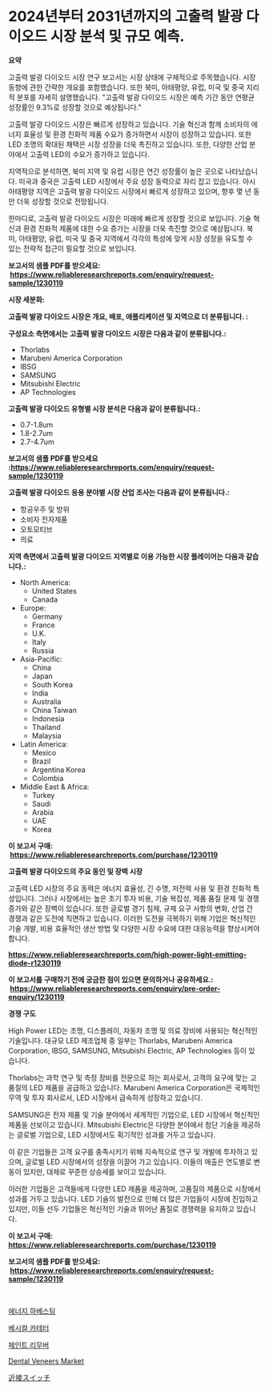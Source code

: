 <p><h1>2024년부터 2031년까지의 고출력 발광 다이오드 시장 분석 및 규모 예측.</h1></p><p><strong>요약</strong></p>
<p><p>고출력 발광 다이오드 시장 연구 보고서는 시장 상태에 구체적으로 주목했습니다. 시장 동향에 관한 간략한 개요를 포함했습니다. 또한 북미, 아태평양, 유럽, 미국 및 중국 지리적 분포를 자세히 설명했습니다. "고출력 발광 다이오드 시장은 예측 기간 동안 연평균 성장률인 9.3%로 성장할 것으로 예상됩니다." </p><p>고출력 발광 다이오드 시장은 빠르게 성장하고 있습니다. 기술 혁신과 함께 소비자의 에너지 효율성 및 환경 친화적 제품 수요가 증가하면서 시장이 성장하고 있습니다. 또한 LED 조명의 확대된 채택은 시장 성장을 더욱 촉진하고 있습니다. 또한, 다양한 산업 분야에서 고출력 LED의 수요가 증가하고 있습니다.</p><p>지역적으로 분석하면, 북미 지역 및 유럽 시장은 연간 성장률이 높은 곳으로 나타났습니다. 미국과 중국은 고출력 LED 시장에서 주요 성장 동력으로 자리 잡고 있습니다. 아시아태평양 지역은 고출력 발광 다이오드 시장에서 빠르게 성장하고 있으며, 향후 몇 년 동안 더욱 성장할 것으로 전망됩니다.</p><p>한마디로, 고출력 발광 다이오드 시장은 미래에 빠르게 성장할 것으로 보입니다. 기술 혁신과 환경 친화적 제품에 대한 수요 증가는 시장을 더욱 촉진할 것으로 예상됩니다. 북미, 아태평양, 유럽, 미국 및 중국 지역에서 각각의 특성에 맞게 시장 성장을 유도할 수 있는 전략적 접근이 필요할 것으로 보입니다.</p></p>
<p><strong>보고서의 샘플 PDF를 받으세요: &nbsp;<a href="https://www.reliableresearchreports.com/enquiry/request-sample/1230119">https://www.reliableresearchreports.com/enquiry/request-sample/1230119</a></strong></p>
<p><strong>시장 세분화:</strong></p>
<p><strong> 고출력 발광 다이오드 시장은 개요, 배포, 애플리케이션 및 지역으로 더 분류됩니다. :</strong></p>
<p><strong>구성요소 측면에서는 고출력 발광 다이오드 시장은 다음과 같이 분류됩니다.:</strong></p>
<p><ul><li>Thorlabs</li><li>Marubeni America Corporation</li><li>IBSG</li><li>SAMSUNG</li><li>Mitsubishi Electric</li><li>AP Technologies</li></ul></p>
<p><strong> 고출력 발광 다이오드 유형별 시장 분석은 다음과 같이 분류됩니다.:</strong></p>
<p><ul><li>0.7-1.8um</li><li>1.8-2.7um</li><li>2.7-4.7um</li></ul></p>
<p><strong>보고서의 샘플 PDF를 받으세요 :<a href="https://www.reliableresearchreports.com/enquiry/request-sample/1230119">https://www.reliableresearchreports.com/enquiry/request-sample/1230119</a></strong></p>
<p><strong> 고출력 발광 다이오드 응용 분야별 시장 산업 조사는 다음과 같이 분류됩니다.:</strong></p>
<p><ul><li>항공우주 및 방위</li><li>소비자 전자제품</li><li>오토모티브</li><li>의료</li></ul></p>
<p><strong>지역 측면에서 고출력 발광 다이오드 지역별로 이용 가능한 시장 플레이어는 다음과 같습니다.:</strong></p>
<p><ul>
    <li>
        North America:
        <ul>
            <li>United States</li>
            <li>Canada</li>
        </ul>
    </li>
    <li>
        Europe:
        <ul>
            <li>Germany</li>
            <li>France</li>
            <li>U.K.</li>
            <li>Italy</li>
            <li>Russia</li>
        </ul>
    </li>
    <li>
        Asia-Pacific:
        <ul>
            <li>China</li>
            <li>Japan</li>
            <li>South Korea</li>
            <li>India</li>
            <li>Australia</li>
            <li>China Taiwan</li>
            <li>Indonesia</li>
            <li>Thailand</li>
            <li>Malaysia</li>
        </ul>
    </li>
    <li>
        Latin America:
        <ul>
            <li>Mexico</li>
            <li>Brazil</li>
            <li>Argentina Korea</li>
            <li>Colombia</li>
        </ul>
    </li>
    <li>
        Middle East & Africa:
        <ul>
            <li>Turkey</li>
            <li>Saudi</li>
            <li>Arabia</li>
            <li>UAE</li>
            <li>Korea</li>
        </ul>
    </li>
    </ul></p>
<p><strong>이 보고서 구매: &nbsp;<a href="https://www.reliableresearchreports.com/purchase/1230119">https://www.reliableresearchreports.com/purchase/1230119</a></strong></p>
<p><strong>고출력 발광 다이오드의 주요 동인 및 장벽 시장</strong></p>
<p><p>고출력 LED 시장의 주요 동력은 에너지 효율성, 긴 수명, 저전력 사용 및 환경 친화적 특성입니다. 그러나 시장에서는 높은 초기 투자 비용, 기술 복잡성, 제품 품질 문제 및 경쟁 증가와 같은 장벽이 있습니다. 또한 글로벌 경기 침체, 규제 요구 사항의 변화, 산업 간 경쟁과 같은 도전에 직면하고 있습니다. 이러한 도전을 극복하기 위해 기업은 혁신적인 기술 개발, 비용 효율적인 생산 방법 및 다양한 시장 수요에 대한 대응능력을 향상시켜야 합니다.</p></p>
<p><strong><a href="https://www.reliableresearchreports.com/high-power-light-emitting-diode-r1230119">https://www.reliableresearchreports.com/high-power-light-emitting-diode-r1230119</a></strong></p>
<p><strong>이 보고서를 구매하기 전에 궁금한 점이 있으면 문의하거나 공유하세요.: &nbsp;<a href="https://www.reliableresearchreports.com/enquiry/pre-order-enquiry/1230119">https://www.reliableresearchreports.com/enquiry/pre-order-enquiry/1230119</a></strong></p>
<p><strong>경쟁 구도</strong></p>
<p><p>High Power LED는 조명, 디스플레이, 자동차 조명 및 의료 장비에 사용되는 혁신적인 기술입니다. 대규모 LED 제조업체 중 일부는 Thorlabs, Marubeni America Corporation, IBSG, SAMSUNG, Mitsubishi Electric, AP Technologies 등이 있습니다.</p><p>Thorlabs는 과학 연구 및 측정 장비를 전문으로 하는 회사로서, 고객의 요구에 맞는 고품질의 LED 제품을 공급하고 있습니다. Marubeni America Corporation은 국제적인 무역 및 투자 회사로서, LED 시장에서 급속하게 성장하고 있습니다.</p><p>SAMSUNG은 전자 제품 및 기술 분야에서 세계적인 기업으로, LED 시장에서 혁신적인 제품을 선보이고 있습니다. Mitsubishi Electric은 다양한 분야에서 첨단 기술을 제공하는 글로벌 기업으로, LED 시장에서도 획기적인 성과를 거두고 있습니다.</p><p>이 같은 기업들은 고객 요구를 충족시키기 위해 지속적으로 연구 및 개발에 투자하고 있으며, 글로벌 LED 시장에서의 성장을 이끌어 가고 있습니다. 이들의 매출은 연도별로 변동이 있지만, 대체로 꾸준한 상승세를 보이고 있습니다.</p><p>이러한 기업들은 고객들에게 다양한 LED 제품을 제공하며, 고품질의 제품으로 시장에서 성과를 거두고 있습니다. LED 기술의 발전으로 인해 더 많은 기업들이 시장에 진입하고 있지만, 이들 선두 기업들은 혁신적인 기술과 뛰어난 품질로 경쟁력을 유지하고 있습니다.</p></p>
<p><strong>이 보고서 구매: &nbsp; <a href="https://www.reliableresearchreports.com/purchase/1230119">https://www.reliableresearchreports.com/purchase/1230119</a></strong></p>
<p><strong>보고서의 샘플 PDF를 받으세요: &nbsp;<a href="https://www.reliableresearchreports.com/enquiry/request-sample/1230119">https://www.reliableresearchreports.com/enquiry/request-sample/1230119</a></strong><strong></strong></p>
<p>&nbsp;</p>
<p><p><a href="https://medium.com/@georgebesoiu20221/%EC%97%90%EB%84%88%EC%A7%80-%EC%88%98%ED%99%95-%EC%8B%9C%EC%9E%A5-%EA%B2%BD%EC%9F%81-%EB%B6%84%EC%84%9D-%EC%8B%9C%EC%9E%A5-%EB%8F%99%ED%96%A5-%EB%B0%8F-2031%EB%85%84%EA%B9%8C%EC%A7%80%EC%9D%98-%EC%98%88%EC%B8%A1-c0ac7bc6b0da">에너지 하베스팅</a></p><p><a href="https://github.com/vsckjg50460/Market-Research-Report-List-1/blob/main/123463731069.md">베시컬 카테터</a></p><p><a href="https://medium.com/@dudleyferry/%ED%8E%98%EC%9D%B8%ED%8A%B8-%EC%A0%9C%EA%B1%B0%EC%A0%9C-%EC%8B%9C%EC%9E%A5-%EC%9C%A0%ED%98%95-%EC%9D%91%EC%9A%A9-%EB%B0%8F-%EC%A7%80%EB%A6%AC%EC%97%90-%EB%8C%80%ED%95%9C-%EC%A2%85%ED%95%A9-%ED%8F%89%EA%B0%80-e2b2feca2f77">페인트 리무버</a></p><p><a href="https://github.com/joannagoyvaerts/Market-Research-Report-List-2/blob/main/dental-veneers-market.md">Dental Veneers Market</a></p><p><a href="https://github.com/EstelWisozk1/Market-Research-Report-List-1/blob/main/208071029761.md">近接スイッチ</a></p></p>